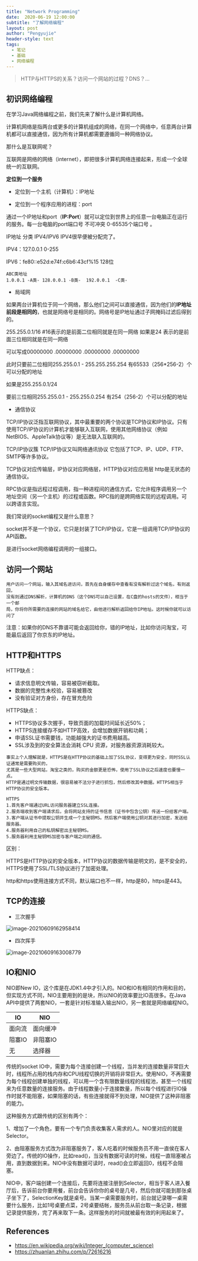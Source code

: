 ```yaml
---
title: "Network Programming"
date:  2020-06-19 12:00:00
subtitle: "了解网络编程"
layout: post
author: "Pengyujie"
header-style: text
tags:
  - 笔记
  - 基础
  - 网络编程
---
```


>HTTP与HTTPS的关系？访问一个网站的过程？DNS？...



## 初识网络编程

在学习Java网络编程之前，我们先来了解什么是计算机网络。

计算机网络是指两台或更多的计算机组成的网络，在同一个网络中，任意两台计算机都可以直接通信，因为所有计算机都需要遵循同一种网络协议。

那什么是互联网呢？

互联网是网络的网络（internet），即把很多计算机网络连接起来，形成一个全球统一的互联网。

**定位到一个服务**

- 定位到一个主机（计算机）：IP地址  

- 定位到一个程序应用的进程：port  

通过一个IP地址和port（**IP:Port**）就可以定位到世界上的任意一台电脑正在运行的服务。每一台电脑的port端口号 不可冲突 0-65535个端口号  。

IP地址 分类 IPV4/IPV6  IPV4很早便被分配完了。  

IPV4：127.0.0.1    0-255  

IPV6：fe80::e52d:e74f:c6b6:43cf%15  128位  

```
ABC类地址
1.0.0.1 -A类- 128.0.0.1 -B类-  192.0.0.1  -C类-
```


- 局域网

如果两台计算机位于同一个网络，那么他们之间可以直接通信，因为他们的**IP地址前段是相同的**，也就是网络号是相同的。网络号是IP地址通过子网掩码过滤后得到的。

255.255.0.1/16 #16表示的是前面二位相同就是在同一网络 如果是24 表示的是前面三位相同就是在同一网络

可以写成00000000 .00000000 .00000000 .00000000

此时只要前二位相同255.255.0.1 - 255.255.255.254  有65533（256*256-2）个可以分配的地址

如果是255.255.0.1/24

要前三位相同255.255.0.1 - 255.255.0.254  有254（256-2）个可以分配的地址



- 通信协议

TCP/IP协议泛指互联网协议，其中最重要的两个协议是TCP协议和IP协议。只有使用TCP/IP协议的计算机才能够联入互联网，使用其他网络协议（例如NetBIOS、AppleTalk协议等）是无法联入互联网的。

TCP/IP协议簇  TCP/IP协议又叫网络通讯协议 它包括了TCP、IP、UDP、FTP、SMTP等许多协议。  

TCP协议对应传输层，IP协议对应网络层，HTTP协议对应应用层 http是无状态的通信协议。

RPC协议是指远程过程调用，指一种进程间的通信方式，它允许程序调用另一个地址空间（另一个主机）的过程或函数。RPC指的是跨网络实现的远程调用。可以跨语言实现。



我们常说的socket编程又是什么意思？  

socket并不是一个协议，它只是封装了TCP/IP协议，它是一组调用TCP/IP协议的API函数。  

是进行socket网络编程调用的一组接口。



## 访问一个网站
```
用户访问一个网站，输入其域名进访问，首先在自身缓存中查看有没有解析过这个域名，有则返回，
没有则通过DNS解析，计算机的DNS（这个DNS可以自己设置，在C盘的hosts的文件），相当于一个邮
局，你将你所需要的连接的网站的域名给它，由他进行解析返回给你IP地址。这时候你就可以访问了
```
注意：如果你的DNS不靠谱可能会返回给你，错的IP地址，比如你访问淘宝，可能最后返回了你京东的IP地址。


## HTTP和HTTPS
HTTP缺点：

- 请求信息明文传输，容易被窃听截取。
- 数据的完整性未校验，容易被篡改
- 没有验证对方身份，存在冒充危险



HTTPS缺点：

- HTTPS协议多次握手，导致页面的加载时间延长近50%；
- HTTPS连接缓存不如HTTP高效，会增加数据开销和功耗；
- 申请SSL证书需要钱，功能越强大的证书费用越高。
- SSL涉及到的安全算法会消耗 CPU 资源，对服务器资源消耗较大。

```shell
事实上个人理解就是，HTTPS是在HTTP协议的基础上加了SSL协议，变得更为安全，同时SSL认证通常是需要购买的，
尤其是一些大型网站，淘宝之类的，购买的金额更是恐怖，使用了SSL协议之后速度也要慢一点。
HTTP是通过明文传输数据，很容易被不法分子进行抓包，然后修改其中数据。HTTPS相当于HTTP协议的安全版本。
```


```
HTTPS
1.首先客户端通过URL访问服务器建立SSL连接。
2.服务端收到客户端请求后，会将网站支持的证书信息（证书中包含公钥）传送一份给客户端。
3.客户端从证书中提取公钥并生成一个主秘钥MS。然后客户端使用公钥对其进行加密，发送给服务器。
4.服务器利用自己的私钥解密出主秘钥MS。
5.服务器利用主秘钥MS加密与客户端之间的通信。
```
区别：  

HTTPS是HTTP协议的安全版本，HTTP协议的数据传输是明文的，是不安全的，HTTPS使用了SSL/TLS协议进行了加密处理。  

http和https使用连接方式不同，默认端口也不一样，http是80，https是443。



##  TCP的连接

- 三次握手

![image-20210609162958414](C:\Blog\pengyujie99.github.io\img\notes\net\1.png)

- 四次挥手

![image-20210609163008779](C:\Blog\pengyujie99.github.io\img\notes\net\2.png)

## IO和NIO

  NIO即New IO，这个库是在JDK1.4中才引入的。NIO和IO有相同的作用和目的，但实现方式不同，NIO主要用到的是块，所以NIO的效率要比IO高很多。在Java API中提供了两套NIO，一套是针对标准输入输出NIO，另一套就是网络编程NIO。

| **IO** | **NIO**  |
| ------ | -------- |
| 面向流 | 面向缓冲 |
| 阻塞IO | 非阻塞IO |
| 无     | 选择器   |

 传统的socket IO中，需要为每个连接创建一个线程，当并发的连接数量非常巨大时，线程所占用的栈内存和CPU线程切换的开销将非常巨大。使用NIO，不再需要为每个线程创建单独的线程，可以用一个含有限数量线程的线程池，甚至一个线程来为任意数量的连接服务。由于线程数量小于连接数量，所以每个线程进行IO操作时就不能阻塞，如果阻塞的话，有些连接就得不到处理，NIO提供了这种非阻塞的能力。

   这种服务方式跟传统的区别有两个：

1、增加了一个角色，要有一个专门负责收集客人需求的人。NIO里对应的就是Selector。

2、由阻塞服务方式改为非阻塞服务了，客人吃着的时候服务员不用一直侯在客人旁边了。传统的IO操作，比如read()，当没有数据可读的时候，线程一直阻塞被占用，直到数据到来。NIO中没有数据可读时，read()会立即返回0，线程不会阻塞。

   NIO中，客户端创建一个连接后，先要将连接注册到Selector，相当于客人进入餐厅后，告诉前台你要用餐，前台会告诉你你的桌号是几号，然后你就可能到那张桌子坐下了，SelectionKey就是桌号。当某一桌需要服务时，前台就记录哪一桌需要什么服务，比如1号桌要点菜，2号桌要结帐，服务员从前台取一条记录，根据记录提供服务，完了再来取下一条。这样服务的时间就被最有效的利用起来了。




References
----------

- <https://en.wikipedia.org/wiki/Integer_(computer_science)>
- <https://zhuanlan.zhihu.com/p/72616216>













